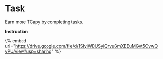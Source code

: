 # Task

Earn more TCapy by completing tasks.

**Instruction**&#x20;

{% embed url="https://drive.google.com/file/d/1SIyiWDUSyiQrvuGmXEEuMGot5CvwQvPU/view?usp=sharing" %}
